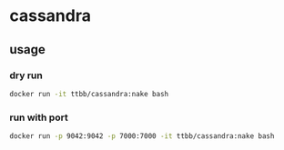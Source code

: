 # cassandra
## usage
### dry run
```bash
docker run -it ttbb/cassandra:nake bash
```
### run with port
```bash
docker run -p 9042:9042 -p 7000:7000 -it ttbb/cassandra:nake bash
```